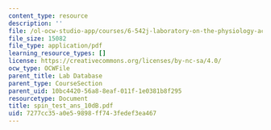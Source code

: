 ```yaml
---
content_type: resource
description: ''
file: /ol-ocw-studio-app/courses/6-542j-laboratory-on-the-physiology-acoustics-and-perception-of-speech-fall-2005/7277cc35a0e59898ff743fedef3ea467_spin_test_ans_10dB.pdf
file_size: 15082
file_type: application/pdf
learning_resource_types: []
license: https://creativecommons.org/licenses/by-nc-sa/4.0/
ocw_type: OCWFile
parent_title: Lab Database
parent_type: CourseSection
parent_uid: 10bc4420-56a8-8eaf-011f-1e0381b8f295
resourcetype: Document
title: spin_test_ans_10dB.pdf
uid: 7277cc35-a0e5-9898-ff74-3fedef3ea467
---
```

